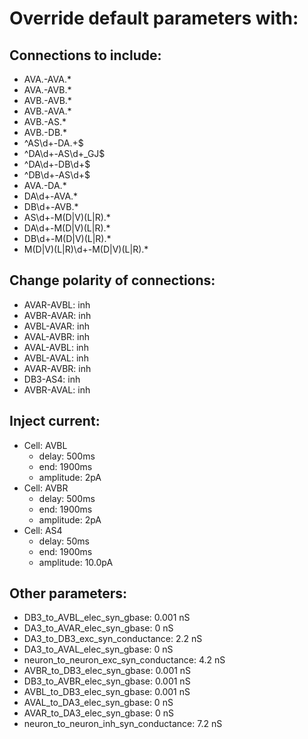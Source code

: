 # Override default parameters with:
## Connections to include:
- AVA.-AVA.*
- AVA.-AVB.*
- AVB.-AVB.*
- AVB.-AVA.*
- AVB.-AS.*
- AVB.-DB.*
- ^AS\d+-DA.+$
- ^DA\d+-AS\d+_GJ$
- ^DA\d+-DB\d+$
- ^DB\d+-AS\d+$
- AVA.-DA.*
- DA\d+-AVA.*
- DB\d+-AVB.*
- AS\d+-M(D|V)(L|R).*
- DA\d+-M(D|V)(L|R).*
- DB\d+-M(D|V)(L|R).*
- M(D|V)(L|R)\d+-M(D|V)(L|R).*

## Change polarity of connections:
- AVAR-AVBL: inh
- AVBR-AVAR: inh
- AVBL-AVAR: inh
- AVAL-AVBR: inh
- AVAL-AVBL: inh
- AVBL-AVAL: inh
- AVAR-AVBR: inh
- DB3-AS4: inh
- AVBR-AVAL: inh

## Inject current:
- Cell: AVBL
    - delay: 500ms
    - end: 1900ms
    - amplitude: 2pA
- Cell: AVBR
    - delay: 500ms
    - end: 1900ms
    - amplitude: 2pA
- Cell: AS4
    - delay: 50ms
    - end: 1900ms
    - amplitude: 10.0pA

## Other parameters:
- DB3_to_AVBL_elec_syn_gbase: 0.001 nS
- DA3_to_AVAR_elec_syn_gbase: 0 nS
- DA3_to_DB3_exc_syn_conductance: 2.2 nS
- DA3_to_AVAL_elec_syn_gbase: 0 nS
- neuron_to_neuron_exc_syn_conductance: 4.2 nS
- AVBR_to_DB3_elec_syn_gbase: 0.001 nS
- DB3_to_AVBR_elec_syn_gbase: 0.001 nS
- AVBL_to_DB3_elec_syn_gbase: 0.001 nS
- AVAL_to_DA3_elec_syn_gbase: 0 nS
- AVAR_to_DA3_elec_syn_gbase: 0 nS
- neuron_to_neuron_inh_syn_conductance: 7.2 nS

